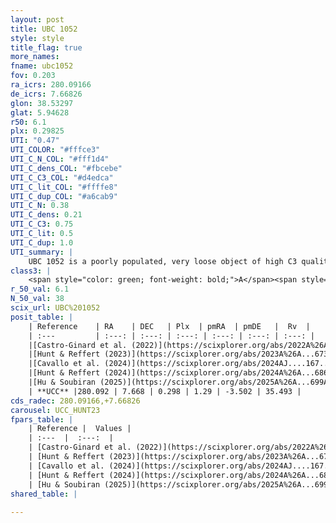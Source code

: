 ```yaml
---
layout: post
title: UBC 1052
style: style
title_flag: true
more_names: 
fname: ubc1052
fov: 0.203
ra_icrs: 280.09166
de_icrs: 7.66826
glon: 38.53297
glat: 5.94628
r50: 6.1
plx: 0.29825
UTI: "0.47"
UTI_COLOR: "#fffce3"
UTI_C_N_COL: "#fff1d4"
UTI_C_dens_COL: "#fbcebe"
UTI_C_C3_COL: "#d4edca"
UTI_C_lit_COL: "#ffffe8"
UTI_C_dup_COL: "#a6cab9"
UTI_C_N: 0.38
UTI_C_dens: 0.21
UTI_C_C3: 0.75
UTI_C_lit: 0.5
UTI_C_dup: 1.0
UTI_summary: |
    UBC 1052 is a poorly populated, very loose object of high C3 quality. It was recently reported but it is moderately studied in the literature.
class3: |
    <span style="color: green; font-weight: bold;">A</span><span style="color: #FFC300; font-weight: bold;">B</span>
r_50_val: 6.1
N_50_val: 38
scix_url: UBC%201052
posit_table: |
    | Reference    | RA    | DEC   | Plx  | pmRA  | pmDE   |  Rv  |
    | :---         | :---: | :---: | :---: | :---: | :---: | :---: |
    |[Castro-Ginard et al. (2022)](https://scixplorer.org/abs/2022A%26A...661A.118C) | 280.08 | 7.67 | 0.29 | 1.27 | -3.49 | -- |
    |[Hunt & Reffert (2023)](https://scixplorer.org/abs/2023A%26A...673A.114H) | 280.091 | 7.659 | 0.305 | 1.272 | -3.498 | 27.128 |
    |[Cavallo et al. (2024)](https://scixplorer.org/abs/2024AJ....167...12C) | 280.048 | 7.67 | 0.304 | -- | -- | -- |
    |[Hunt & Reffert (2024)](https://scixplorer.org/abs/2024A%26A...686A..42H) | 280.091 | 7.659 | 0.305 | 1.272 | -3.498 | 27.128 |
    |[Hu & Soubiran (2025)](https://scixplorer.org/abs/2025A%26A...699A.246H) | 280.048 | 7.67 | -- | -- | -- | -- |
    | **UCC** |280.092 | 7.668 | 0.298 | 1.29 | -3.502 | 35.493 | 
cds_radec: 280.09166,+7.66826
carousel: UCC_HUNT23
fpars_table: |
    | Reference |  Values |
    | :---  |  :---:  |
    | [Castro-Ginard et al. (2022)](https://scixplorer.org/abs/2022A%26A...661A.118C) | `AV=1.299, Dist=3840, logAge=9.2` |
    | [Hunt & Reffert (2023)](https://scixplorer.org/abs/2023A%26A...673A.114H) | `AV50=1.647, diffAV50=1.905, MOD50=12.362, logAge50=8.966` |
    | [Cavallo et al. (2024)](https://scixplorer.org/abs/2024AJ....167...12C) | `AV50=1.45, dMod50=12.33, logAge50=9.29, [Fe/H]50=-0.18` |
    | [Hunt & Reffert (2024)](https://scixplorer.org/abs/2024A%26A...686A..42H) | `MassJ=235.000` |
    | [Hu & Soubiran (2025)](https://scixplorer.org/abs/2025A%26A...699A.246H) | `MA22=-0.04, MA23f=-0.14, MA23g=0.07, MZ23=0.05, MK24=-0.09, MF24=-0.03` |
shared_table: |
    
---
```


